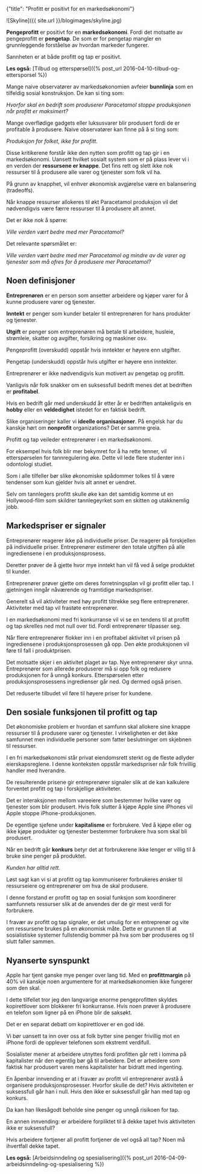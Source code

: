 {"title": "Profitt er positivt for en markedsøkonomi"}

![Skyline]({{ site.url }}/blogimages/skyline.jpg)

**Pengeprofitt** er positivt for en **markedsøkonomi**. Fordi det motsatte
av pengeprofitt er **pengetap**. De som er for pengetap mangler
en grunnleggende forståelse av hvordan markeder fungerer.

Sannheten er at både profitt og tap er positivt.

**Les også:**
[Tilbud og etterspørsel]({% post_url 2016-04-10-tilbud-og-ettersporsel %})

Mange naive observatører av markedsøkonomien avfeier **bunnlinja**
som en tilfeldig sosial konstruksjon. De kan si ting som:

*Hvorfor skal en bedrift som produserer Paracetamol stoppe produksjonen når profitt er maksimert?*

Mange overflødige gadgets eller luksusvarer blir produsert fordi
de er profitable å produsere. Naive observatører kan finne på å si ting som:

*Produksjon for folket, ikke for profitt.*

Disse kritikerene forstår ikke den nytten som profitt og tap gir i en
markedsøkonomi. Uansett hvilket sosialt system som er på plass lever vi 
i en verden der **ressursene er knappe**. Det fins rett og slett ikke nok ressurser
til å produsere alle varer og tjenester som folk vil ha.

På grunn av knapphet, vil enhver økonomisk avgjørelse være en balansering (tradeoffs).

Når knappe ressurser allokeres til økt Paracetamol produksjon vil det nødvendigvis
være færre ressurser til å produsere alt annet.

Det er ikke nok å spørre:

*Ville verden vært bedre med mer Paracetamol?*

Det relevante spørsmålet er:

*Ville verden vært bedre med mer Paracetamol og mindre av de varer og tjenester som må ofres for å produsere mer Paracetamol?*

## Noen definisjoner

**Entreprenøren** er en person som ansetter arbeidere og kjøper varer for å kunne
produsere varer og tjenester.

**Inntekt** er penger som kunder betaler til entreprenøren for hans
produkter og tjenester.

**Utgift** er penger som entreprenøren må
betale til arbeidere, husleie, strømleie, skatter og avgifter,
forsikring og maskiner osv.

Pengeprofitt (overskudd) oppstår hvis inntekter er høyere enn utgifter.

Pengetap (underskudd) oppstår hvis utgifter er høyere enn inntekter.

Entreprenører er ikke nødvendigvis kun motivert av pengetap og profitt.

Vanligvis når folk snakker om en suksessfull bedrift menes
det at bedriften er **profitabel**.

Hvis en bedrift går med underskudd år etter år er bedriften
antakeligvis en **hobby** eller en **veldedighet** istedet for en faktisk bedrift.

Slike organiseringer kaller vi **ideelle organisasjoner**. På engelsk
har du kanskje hørt om **nonprofit** organizations? Det er samme greia.

Profitt og tap veileder entreprenører i en markedsøkonomi.

For eksempel hvis folk blir mer bekymret for å ha rette tenner, vil etterspørselen
for tannregulering øke. Dette vil lede flere studenter inn i 
odontologi studiet.

Som i alle tilfeller bør slike økonomiske spådommer tolkes til å
være tendenser som kun gjelder hvis alt annet er uendret.

Selv om tannlegers profitt skulle øke kan det samtidig komme ut en 
Hollywood-film som skildrer tannlegeyrket som en skitten og utakknemlig jobb.

## Markedspriser er signaler

Entreprenører reagerer ikke på individuelle priser. De reagerer
på forskjellen på individuelle priser. Entreprenører estimerer
den totale utgiften på alle ingrediensene i en produksjonsprosess.

Deretter prøver de å gjette hvor mye inntekt han vil få ved å selge
produktet til kunder.

Entreprenører prøver gjette om deres forretningsplan vil gi profitt
eller tap. I gjetningen inngår nåværende og framtidige markedspriser.

Generelt så vil aktiviteter med høy profitt tiltrekke seg flere
entreprenører. Aktiviteter med tap vil frastøte entreprenører.

I en markedsøkonomi med fri konkurranse vil vi se en tendens til at
profitt og tap skrelles ned mot null over tid. Fordi entreprenører
tilpasser seg.

Når flere entreprenører flokker inn i en profitabel aktivitet
vil prisen på ingrediensene i produksjonsprosessen gå opp. Den økte
produksjonen vil føre til fall i produktprisen.

Det motsatte skjer i en aktivitet plaget av tap. Nye entreprenører
skyr unna. Entreprenører som allerede produserer må si opp folk
og redusere produksjonen for å unngå konkurs. Etterspørselen
etter produksjonsprosessens ingredienser går ned. Og dermed også prisen.

Det reduserte tilbudet vil føre til høyere priser for kundene.

## Den sosiale funksjonen til profitt og tap

Det økonomiske problem er hvordan et samfunn skal allokere sine knappe
ressurser til å produsere varer og tjenester. I virkeligheten er det ikke
samfunnet men individuelle personer som fatter beslutninger om skjebnen til
ressurser.

I en fri markedsøkonomi står privat eiendomsrett sterkt og de fleste
adlyder eierskapsreglene. I denne konteksten
oppstår markedspriser når folk frivillig handler med hverandre.

De resulterende prisene gir entreprenører signaler slik at de kan kalkulere
forventet profitt og tap i forskjellige aktiviteter.

Det er interaksjonen mellom vareeiere som bestemmer hvilke varer og tjenester 
som blir produsert. Hvis folk slutter å kjøpe Apple sine iPhones vil
Apple stoppe iPhone-produksjonen.

De egentlige sjefene under **kapitalisme** er forbrukere. Ved å kjøpe
eller og ikke kjøpe produkter og tjenester bestemmer forbrukere hva som skal
bli produsert.

Når en bedrift går **konkurs** betyr det at forbrukerene ikke lenger er villig
til å bruke sine penger på produktet.

*Kunden har alltid rett.*

Løst sagt kan vi si at profitt og tap kommuniserer forbrukeres ønsker til
ressurseiere og entreprenører om hva de skal produsere.

I denne forstand er profitt og tap en sosial funksjon som koordinerer
samfunnets ressurser slik at de anvendes der de gir mest verdi
for forbrukere.

I fravær av profitt og tap signaler, er det umulig for en entreprenør og vite
om ressursene brukes på en økonomisk måte. Dette er grunnen til at
sosialistiske systemer fullstendig bommer på hva som bør produseres og til slutt faller sammen.

## Nyanserte synspunkt

Apple har tjent ganske mye penger over lang tid. Med en **profittmargin** på 40%
vil kanskje noen argumentere for at markedsøkonomien ikke fungerer som den skal.

I dette tilfellet tror jeg den langvarige enorme pengeprofitten skyldes 
kopirettlover som blokkerer fri konkurranse. Hvis noen prøver å produsere en
telefon som ligner på en iPhone blir de saksøkt.

Det er en separat debatt om kopirettlover er en god idé.

Vi bør uansett ta inn over oss at folk bytter sine penger frivillig mot en iPhone
fordi de opplever telefonen som ekstremt verdifull.

Sosialister mener at arbeidere utnyttes fordi profitten går rett i lomma på
kapitalister når den egentlig bør gå til arbeidere. Det er arbeidere
som faktisk har produsert varen mens kapitalister har bidratt med ingenting.

En åpenbar innvending er at i fravær av profitt vil entreprenører avstå å organisere
produksjonsprosesser. Hvorfor skulle de det? Hvis aktiviteten er suksessfull
går han i null. Hvis den ikke er suksessfull går han med tap og konkurs.

Da kan han likesågodt beholde sine penger og unngå risikoen for tap.

En annen innvending: er arbeidere forpliktet til å dekke tapet hvis aktiviteten ikke
er suksessfull?

Hvis arbeidere fortjener all profitt fortjener de vel også all tap? Noen må ihvertfall
dekke tapet.

**Les også:**
[Arbeidsinndeling og spesialisering]({% post_url 2016-04-09-arbeidsinndeling-og-spesialisering %})
